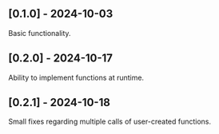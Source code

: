 ## [0.1.0] - 2024-10-03
Basic functionality.

## [0.2.0] - 2024-10-17
Ability to implement functions at runtime.

## [0.2.1] - 2024-10-18
Small fixes regarding multiple calls of user-created functions.